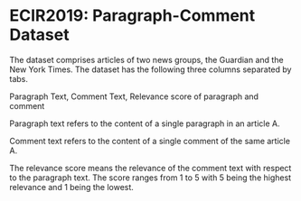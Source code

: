 # ECIR2019: Paragraph-Comment Dataset

The dataset comprises articles of two news groups, the Guardian and the New York Times. The dataset has the following three columns separated by tabs. 

Paragraph Text,  Comment Text,  Relevance score of paragraph and comment

Paragraph text refers to the content of a single paragraph in an article A.  

Comment text refers to the content of a single comment of the same article A.

The relevance score means the relevance of the comment text with respect to the paragraph text. 
The score ranges from 1 to 5 with 5 being the highest relevance and 1 being the lowest. 
